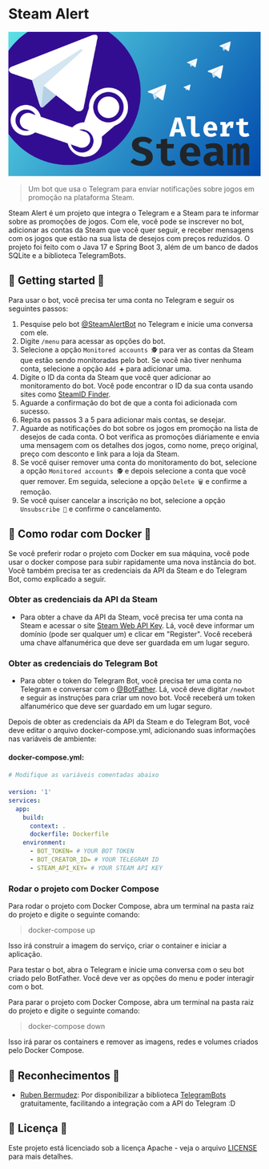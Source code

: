 # Steam Alert

<img src="./img/banner.png" alt="Banner Steam Alert">

> Um bot que usa o Telegram para enviar notificações sobre jogos em promoção na plataforma Steam.

Steam Alert é um projeto que integra o Telegram e a Steam para te informar sobre as promoções de
jogos. Com ele, você pode se inscrever no bot, adicionar as contas da Steam que você quer seguir, e
receber mensagens com os jogos que estão na sua lista de desejos com preços reduzidos. O projeto foi
feito com o Java 17 e Spring Boot 3, além de um banco de dados SQLite e a biblioteca TelegramBots.

## 🚀 Getting started 🚀

Para usar o bot, você precisa ter uma conta no Telegram e seguir os seguintes passos:

1. Pesquise pelo bot [@SteamAlertBot](https://t.me/AlertSteamBot) no Telegram e inicie uma
   conversa com ele.
2. Digite ``/menu`` para acessar as opções do bot.
3. Selecione a opção ``Monitored accounts 🕵️`` para ver as contas da Steam que estão sendo
   monitoradas
   pelo bot. Se você não tiver nenhuma conta, selecione a opção ``Add ➕`` para adicionar uma.
4. Digite o ID da conta da Steam que você quer adicionar ao monitoramento do bot. Você pode
   encontrar o ID da sua conta usando sites
   como [SteamID Finder](https://www.steamidfinder.com/).
5. Aguarde a confirmação do bot de que a conta foi adicionada com sucesso.
6. Repita os passos 3 a 5 para adicionar mais contas, se desejar.
7. Aguarde as notificações do bot sobre os jogos em promoção na lista de desejos de cada conta. O
   bot verifica as promoções diáriamente e envia uma mensagem com os detalhes dos jogos, como
   nome, preço original, preço com desconto e link para a loja da Steam.
8. Se você quiser remover uma conta do monitoramento do bot, selecione a opção ``Monitored accounts
   🕵️`` e depois selecione a conta que você quer remover. Em seguida, selecione a
   opção ``Delete 🗑️`` e
   confirme a remoção.
9. Se você quiser cancelar a inscrição no bot, selecione a opção ``Unsubscribe 🚫`` e confirme o
   cancelamento.

## 🐳 Como rodar com Docker 🐳

Se você preferir rodar o projeto com Docker em sua máquina, você pode usar o docker compose para
subir rapidamente uma nova instância do bot. Você também precisa ter as credenciais da API da Steam
e do Telegram Bot, como explicado a seguir.

### Obter as credenciais da API da Steam

- Para obter a chave da API da Steam, você precisa ter uma conta na Steam e acessar o
  site [Steam Web API Key](https://steamcommunity.com/dev/apikey). Lá, você deve informar um
  domínio (pode ser qualquer um) e clicar em "Register". Você receberá uma chave alfanumérica que
  deve ser guardada em um lugar seguro.

### Obter as credenciais do Telegram Bot

- Para obter o token do Telegram Bot, você precisa ter uma conta no Telegram e conversar com
  o [@BotFather](https://t.me/botfather). Lá, você deve digitar `/newbot` e seguir as instruções
  para
  criar um novo bot. Você receberá um token alfanumérico que deve ser guardado em um lugar seguro.

Depois de obter as credenciais da API da Steam e do Telegram Bot, você deve editar o arquivo
docker-compose.yml, adicionando suas informações nas variáveis de ambiente:

#### docker-compose.yml:

```yaml
# Modifique as variáveis comentadas abaixo

version: '1'
services:
  app:
    build:
      context: .
      dockerfile: Dockerfile
    environment:
      - BOT_TOKEN= # YOUR BOT TOKEN
      - BOT_CREATOR_ID= # YOUR TELEGRAM ID
      - STEAM_API_KEY= # YOUR STEAM API KEY
```

### Rodar o projeto com Docker Compose

Para rodar o projeto com Docker Compose, abra um terminal na pasta raiz do projeto e digite o
seguinte comando:

> docker-compose up

Isso irá construir a imagem do serviço, criar o container e iniciar a aplicação.

Para testar o bot, abra o Telegram e inicie uma conversa com o seu bot criado pelo BotFather. Você
deve ver as opções do menu e poder interagir com o bot.

Para parar o projeto com Docker Compose, abra um terminal na pasta raiz do projeto e digite o
seguinte comando:

> docker-compose down

Isso irá parar os containers e remover as imagens, redes e volumes criados pelo Docker Compose.

## 🤝 Reconhecimentos 🤝

- [Ruben Bermudez](https://github.com/rubenlagus): Por disponibilizar a
  biblioteca [TelegramBots](https://github.com/rubenlagus/TelegramBots)
  gratuitamente, facilitando a integração com a API do Telegram :D

## 📝 Licença 📝

Este projeto está licenciado sob a licença Apache - veja o arquivo [LICENSE](./LICENSE) para mais
detalhes.